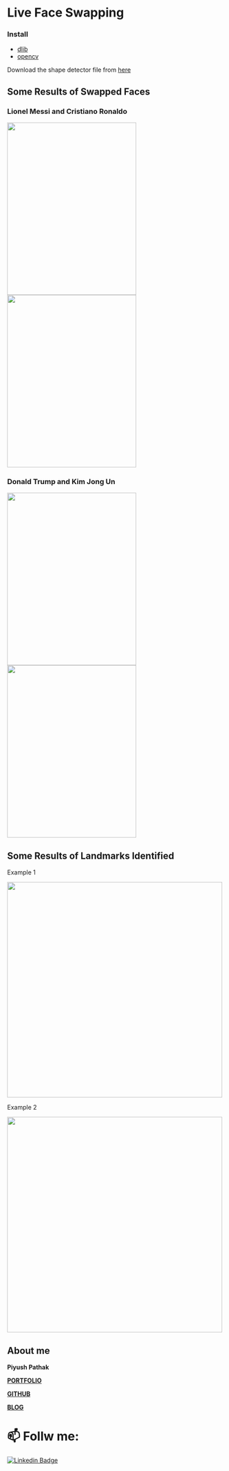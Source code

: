 # Live Face Swapping

### Install

 - [dlib](https://github.com/davisking/dlib)
 - [opencv](https://opencv.com)

Download the shape detector file from [here](http://dlib.net/files/shape_predictor_68_face_landmarks.dat.bz2)

## Some Results of Swapped Faces


### Lionel Messi and Cristiano Ronaldo

<img src="https://github.com/akshaybhatia10/ComputerVison-Projects/blob/master/FaceSwapper/RSM.jpg" alt="" data-canonical-src="https://github.com/akshaybhatia10/ComputerVison-Projects/blob/master/FaceSwapper/RSM.jpg" width="300" height="400" />


<img src="https://github.com/akshaybhatia10/ComputerVison-Projects/blob/master/FaceSwapper/MSR.jpg" alt="" data-canonical-src="https://github.com/akshaybhatia10/ComputerVison-Projects/blob/master/FaceSwapper/RSM.jpg" width="300" height="400" />



### Donald Trump and Kim Jong Un

<img src="https://github.com/akshaybhatia10/ComputerVison-Projects/blob/master/FaceSwapper/TSK.jpg" alt="" data-canonical-src="https://github.com/akshaybhatia10/ComputerVison-Projects/blob/master/FaceSwapper/RSM.jpg" width="300" height="400" />


<img src="https://github.com/akshaybhatia10/ComputerVison-Projects/blob/master/FaceSwapper/KST.jpg" alt="" data-canonical-src="https://github.com/akshaybhatia10/ComputerVison-Projects/blob/master/FaceSwapper/RSM.jpg" width="300" height="400" />



## Some Results of Landmarks Identified


Example 1

<img src="https://github.com/akshaybhatia10/ComputerVison-Projects/blob/master/FaceSwapper/Example%201.png" alt="" data-canonical-src="https://github.com/akshaybhatia10/ComputerVison-Projects/blob/master/FaceSwapper/Example%201.png" width="500" height="500" />


Example 2 

<img src="https://github.com/akshaybhatia10/ComputerVison-Projects/blob/master/FaceSwapper/Example%202.png" alt="" data-canonical-src="https://github.com/akshaybhatia10/ComputerVison-Projects/blob/master/FaceSwapper/Example%202.png" width="500" height="500" />


## About me

**Piyush Pathak**

[**PORTFOLIO**](https://anirudhrapathak3.wixsite.com/piyush)

[**GITHUB**](https://github.com/piyushpathak03)

[**BLOG**](https://medium.com/@piyushpathak03)


# 📫 Follw me: 

[![Linkedin Badge](https://img.shields.io/badge/-PiyushPathak-blue?style=flat-square&logo=Linkedin&logoColor=white&link=https://www.linkedin.com/in/piyushpathak03/)](https://www.linkedin.com/in/piyushpathak03/)
